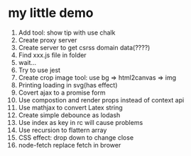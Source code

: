 # my little demo

1. Add tool: show tip with use chalk
2. Create proxy server
3. Create server to get csrss domain data(????)
4. Find xxx.js file in folder
5. wait...
6. Try to use jest
7. Create crop image tool: use bg => html2canvas => img
8. Printing loading in svg(has effect)
9. Covert ajax to a promise form
10. Use compostion and render props instead of context api
11. Use mathjax to convert Latex string
12. Create simple debounce as lodash
13. Use index as key in rc will cause problems
14. Use recursion to flattern array
15. CSS effect: drop down to change close
16. node-fetch replace fetch in brower
